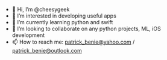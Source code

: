 - 👋 Hi, I’m @cheesygeek
- 👀 I’m interested in developing useful apps
- 🌱 I’m currently learning python and swift
- 💞️ I’m looking to collaborate on any python projects, ML, iOS development
- 📫 How to reach me: patrick_benie@yahoo.com / patrick_benie@outlook.com

<!---
cheesygeek/cheesygeek is a ✨ special ✨ repository because its `README.md` (this file) appears on your GitHub profile.
You can click the Preview link to take a look at your changes.
--->
